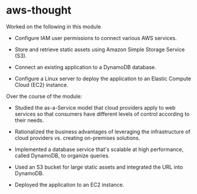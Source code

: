 # aws-thought

Worked on the following in this module

- Configure IAM user permissions to connect various AWS services.

- Store and retrieve static assets using Amazon Simple Storage Service (S3).

- Connect an existing application to a DynamoDB database.

- Configure a Linux server to deploy the application to an Elastic Compute Cloud (EC2) instance.

Over the course of the module:

- Studied the as-a-Service model that cloud providers apply to web services so that consumers have different levels of control according to their needs.

- Rationalized the business advantages of leveraging the infrastructure of cloud providers vs. creating on-premises solutions.

- Implemented a database service that's scalable at high performance, called DynamoDB, to organize queries.

- Used an S3 bucket for large static assets and integrated the URL into DynamoDB.

- Deployed the application to an EC2 instance.
